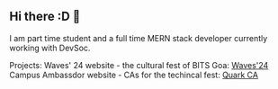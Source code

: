 ## Hi there :D 👋
I am part time student and a full time MERN stack developer currently working with DevSoc.

Projects:
Waves' 24 website - the cultural fest of BITS Goa: [Waves'24](https://github.com/Devsoc-BPGC/waves-24)
Campus Ambassdor website - CAs for the techincal fest: [Quark CA](https://github.com/Devsoc-BPGC/campus-ambassador)
<!--
**sohamdasx/sohamdasx** is a ✨ _special_ ✨ repository because its `README.md` (this file) appears on your GitHub profile.

Here are some ideas to get you started:

- 🔭 I’m currently working on ...
- 🌱 I’m currently learning ...
- 👯 I’m looking to collaborate on ...
- 🤔 I’m looking for help with ...
- 💬 Ask me about ...
- 📫 How to reach me: ...
- 😄 Pronouns: ...
- ⚡ Fun fact: ...
-->

